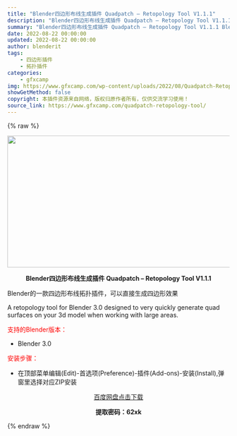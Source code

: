 ```yaml
---
title: "Blender四边形布线生成插件 Quadpatch – Retopology Tool V1.1.1"
description: "Blender四边形布线生成插件 Quadpatch – Retopology Tool V1.1.1 Blender的一款四边形布线拓扑插件，可以直接生成四边形效果 A retopolo..."
summary: "Blender四边形布线生成插件 Quadpatch – Retopology Tool V1.1.1 Blender的一款四边形布线拓扑插件，可以直接生成四边形效果 A retopolo..."
date: 2022-08-22 00:00:00
updated: 2022-08-22 00:00:00
author: blenderit
tags: 
    - 四边形插件
    - 拓扑插件
categories:
    - gfxcamp
img: https://www.gfxcamp.com/wp-content/uploads/2022/08/Quadpatch-Retopology-Tool.jpg
showGetMethod: false
copyright: 本插件资源来自网络，版权归原作者所有，仅供交流学习使用！
source_link: https://www.gfxcamp.com/quadpatch-retopology-tool/
---
```


{% raw %}
<div><p><img decoding="async" class="aligncenter size-full wp-image-106285" src="https://www.gfxcamp.com/wp-content/uploads/2022/08/Quadpatch-Retopology-Tool.jpg" data-src="https://www.gfxcamp.com/wp-content/uploads/2022/08/Quadpatch-Retopology-Tool.jpg" alt="" width="590" height="299" data-srcset="https://www.gfxcamp.com/wp-content/uploads/2022/08/Quadpatch-Retopology-Tool.jpg 590w, https://www.gfxcamp.com/wp-content/uploads/2022/08/Quadpatch-Retopology-Tool-150x76.jpg 150w" data-sizes="(max-width: 590px) 100vw, 590px"></p><p style="text-align: center;"><strong>Blender四边形布线生成插件 Quadpatch – Retopology Tool V1.1.1</strong></p><p>Blender的一款四边形布线拓扑插件，可以直接生成四边形效果</p><p>A retopology tool for Blender 3.0 designed to very quickly generate quad surfaces on your 3d model when working with large areas.</p><p style="text-align: left;"><span style="color: #ff0000;">支持的Blender版本：</span></p><ul>
<li style="text-align: left;">Blender 3.0</li>
</ul><p style="text-align: left;"><span style="color: #ff0000;">安装步骤：</span></p><ul>
<li>在顶部菜单编辑(Edit)-首选项(Preference)-插件(Add-ons)-安装(Install),弹窗里选择对应ZIP安装</li>
</ul><p style="text-align: center;"><a class="maxbutton-3 maxbutton maxbutton-baidu" target="_blank" rel="noopener" href="https://pan.baidu.com/s/1ypbWBJhlscxq0wFPYUJ8ww?pwd=62xk"><span class="mb-text">百度网盘点击下载</span></a></p><p style="text-align: center;"><strong>提取密码：62xk</strong></p></div>
<div style="display: none">gfxcamp</div>
{% endraw %}